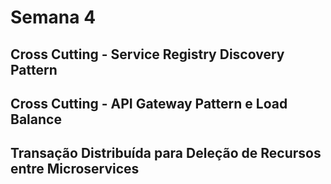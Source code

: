 # Semana 4

## Cross Cutting - Service Registry Discovery Pattern

## Cross Cutting - API Gateway Pattern e Load Balance

## Transação Distribuída para Deleção de Recursos entre Microservices
